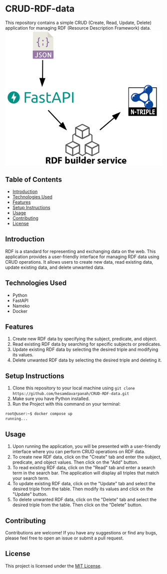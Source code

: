 # CRUD-RDF-data

This repository contains a simple CRUD (Create, Read, Update, Delete) application for managing RDF (Resource Description Framework) data. 
![This graph show how RDF file will create](Untitled-1.png "RDF builder graph")

## Table of Contents
- [Introduction](#introduction)
- [Technologies Used](#technologies-used)
- [Features](#features)
- [Setup Instructions](#setup-instructions)
- [Usage](#usage)
- [Contributing](#contributing)
- [License](#license)

## Introduction
RDF is a standard for representing and exchanging data on the web. This application provides a user-friendly interface for managing RDF data using CRUD operations. It allows users to create new data, read existing data, update existing data, and delete unwanted data.

## Technologies Used
- Python
- FastAPI
- Nameko
- Docker

## Features
1. Create new RDF data by specifying the subject, predicate, and object.
2. Read existing RDF data by searching for specific subjects or predicates.
3. Update existing RDF data by selecting the desired triple and modifying its values.
4. Delete unwanted RDF data by selecting the desired triple and deleting it.

## Setup Instructions
1. Clone this repository to your local machine using `git clone https://github.com/hesamdavarpanah/CRUD-RDF-data.git`
2. Make sure you have Python installed.
3. Run the Project with this command on your terminal:
```console
root@user:~$ docker compose up
running...
```

## Usage
1. Upon running the application, you will be presented with a user-friendly interface where you can perform CRUD operations on RDF data.
2. To create new RDF data, click on the "Create" tab and enter the subject, predicate, and object values. Then click on the "Add" button.
3. To read existing RDF data, click on the "Read" tab and enter a search term in the search bar. The application will display all triples that match your search term.
4. To update existing RDF data, click on the "Update" tab and select the desired triple from the table. Then modify its values and click on the "Update" button.
5. To delete unwanted RDF data, click on the "Delete" tab and select the desired triple from the table. Then click on the "Delete" button.

## Contributing
Contributions are welcome! If you have any suggestions or find any bugs, please feel free to open an issue or submit a pull request.

## License
This project is licensed under the [MIT License](https://github.com/hesamdavarpanah/CRUD-RDF-data/blob/main/LICENSE).
